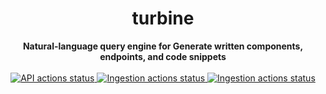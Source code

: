 <h1 align="center">turbine</h1>
<div align="center">
 <strong>
   Natural-language query engine for Generate written components, endpoints, and code snippets
 </strong>
</div>

<br />

<div align="center">
  <!-- API Actions -->
  <a href="https://github.com/GenerateNU/turbine/actions/workflows/api.yml">
    <img src="https://github.com/GenerateNU/turbine/actions/workflows/api.yml/badge.svg"
      alt="API actions status" />
  </a>
  <!-- Ingestion Actions -->
  <a href="https://github.com/GenerateNU/turbine/actions/workflows/ingestion.yml">
    <img src="https://github.com/GenerateNU/turbine/actions/workflows/ingestion.yml/badge.svg"
      alt="Ingestion actions status" />
  </a>
  <!-- Tokenization Actions -->
  <a href="https://github.com/GenerateNU/turbine/actions/workflows/tokenization.yml">
    <img src="https://github.com/GenerateNU/turbine/actions/workflows/tokenization.yml/badge.svg"
      alt="Ingestion actions status" />
  </a>
</div>
